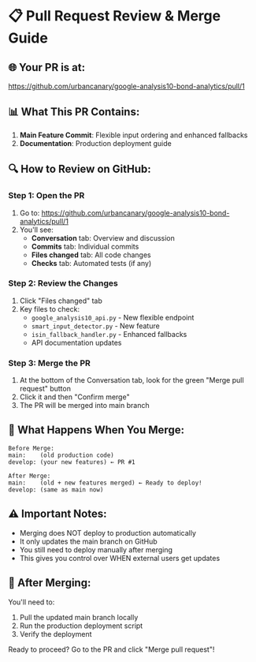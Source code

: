 # 📋 Pull Request Review & Merge Guide

## 🌐 Your PR is at:
https://github.com/urbancanary/google-analysis10-bond-analytics/pull/1

## 📊 What This PR Contains:
1. **Main Feature Commit**: Flexible input ordering and enhanced fallbacks
2. **Documentation**: Production deployment guide

## 🔍 How to Review on GitHub:

### Step 1: Open the PR
1. Go to: https://github.com/urbancanary/google-analysis10-bond-analytics/pull/1
2. You'll see:
   - **Conversation** tab: Overview and discussion
   - **Commits** tab: Individual commits
   - **Files changed** tab: All code changes
   - **Checks** tab: Automated tests (if any)

### Step 2: Review the Changes
1. Click "Files changed" tab
2. Key files to check:
   - `google_analysis10_api.py` - New flexible endpoint
   - `smart_input_detector.py` - New feature
   - `isin_fallback_handler.py` - Enhanced fallbacks
   - API documentation updates

### Step 3: Merge the PR
1. At the bottom of the Conversation tab, look for the green "Merge pull request" button
2. Click it and then "Confirm merge"
3. The PR will be merged into main branch

## 🚀 What Happens When You Merge:

```
Before Merge:
main:    (old production code)
develop: (your new features) ← PR #1

After Merge:
main:    (old + new features merged) ← Ready to deploy!
develop: (same as main now)
```

## ⚠️ Important Notes:
- Merging does NOT deploy to production automatically
- It only updates the main branch on GitHub
- You still need to deploy manually after merging
- This gives you control over WHEN external users get updates

## 🎯 After Merging:
You'll need to:
1. Pull the updated main branch locally
2. Run the production deployment script
3. Verify the deployment

Ready to proceed? Go to the PR and click "Merge pull request"!